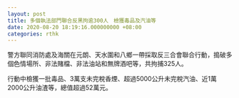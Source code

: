 ```yaml
---
layout: post
title: 多個執法部門聯合反黑拘逾300人　檢獲毒品及汽油等
date: 2020-08-20 18:19:16.000000000 +08:00
categories: rthk
---
```


警方聯同消防處及海關在元朗、天水圍和八鄉一帶採取反三合會聯合行動，搗破多個色情場所、非法賭檔、非法油站和無牌酒吧等，共拘捕325人。

行動中檢獲一批毒品、3萬支未完稅香煙、超過5000公升未完稅汽油、近1萬2000公升油渣等，總值超過52萬元。
